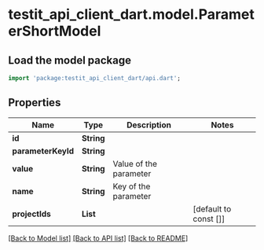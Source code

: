 # testit_api_client_dart.model.ParameterShortModel

## Load the model package
```dart
import 'package:testit_api_client_dart/api.dart';
```

## Properties
Name | Type | Description | Notes
------------ | ------------- | ------------- | -------------
**id** | **String** |  | 
**parameterKeyId** | **String** |  | 
**value** | **String** | Value of the parameter | 
**name** | **String** | Key of the parameter | 
**projectIds** | **List<String>** |  | [default to const []]

[[Back to Model list]](../README.md#documentation-for-models) [[Back to API list]](../README.md#documentation-for-api-endpoints) [[Back to README]](../README.md)


